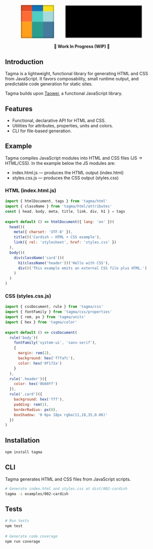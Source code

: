 <div align="center">
  <a href="https://github.com/justbyitself/tagma">
    <img src="https://raw.githubusercontent.com/justbyitself/tagma/main/tagma.svg" alt="Tagma logo" width="400"/>
  </a>
  
  **🚧 Work In Progress (WIP) 🚧**
</div>

## Introduction

Tagma is a lightweight, functional library for generating HTML and CSS from JavaScript. It favors composability, small runtime output, and predictable code generation for static sites.

Tagma builds upon [Taowei](https://github.com/justbyitself/tagma), a functional JavaScript library.

## Features

- Functional, declarative API for HTML and CSS.
- Utilities for attributes, properties, units and colors.
- CLI for file-based generation.

## Example

Tagma compiles JavaScript modules into HTML and CSS files (JS → HTML/CSS). In the example below the JS modules are:

- index.html.js — produces the HTML output (index.html)
- styles.css.js — produces the CSS output (styles.css)

### HTML (index.html.js)

```javascript
import { htmlDocument, tags } from 'tagma/html'
import { className } from 'tagma/html/attributes'
const { head, body, meta, title, link, div, h1 } = tags

export default () => htmlDocument({ lang: 'en' })(
  head()(
    meta({ charset: 'UTF-8' }),
    title()('Cardish — HTML + CSS example'),
    link({ rel: 'stylesheet', href: 'styles.css' })
  ),
  body()(
    div(className('card'))(
      h1(className('header'))('Hello with CSS'),
      div()('This example emits an external CSS file plus HTML.')
    )
  )
)
```

### CSS (styles.css.js)

```javascript
import { cssDocument, rule } from 'tagma/css'
import { fontFamily } from 'tagma/css/properties'
import { rem, px } from 'tagma/units'
import { hex } from 'tagma/color'

export default () => cssDocument(
  rule('body')(
    fontFamily('system-ui', 'sans-serif'),
    {
      margin: rem(2),
      background: hex('f7fafc'),
      color: hex('0f172a')
    }
  ),
  rule('.header')({
    color: hex('0b69ff')
  }),
  rule('.card')({
    background: hex('fff'),
    padding: rem(1),
    borderRadius: px(8),
    boxShadow: '0 6px 18px rgba(11,18,35,0.06)'
  })
)
```

## Installation

```bash
npm install tagma
```

## CLI

Tagma generates HTML and CSS files from JavaScript scripts.

```bash
# Generate index.html and styles.css at dist/002-cardish
tagma -i examples/002-cardish
```

## Tests

```bash
# Run tests
npm test

# Generate code coverage
npm run coverage
```

